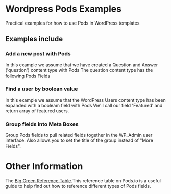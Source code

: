 # Wordpress Pods Examples
Practical examples for how to use Pods in WordPress templates 

## Examples include

### Add a new post with Pods
In this example we assume that we have created a Question and Answer ('question') content type with Pods
The question content type has the following Pods Fields

### Find a user by boolean value
In this example we assume that the WordPress Users content type has been expanded with a booleam field with Pods 
We'll call our field 'Featured' and return array of featured users.

### Group fields into Meta Boxes
Group Pods fields to pull related fields together in the WP_Admin user interface.
Also allows you to set the title of the group instead of "More Fields". 



# Other Information

The [Big Green Reference Table ](http://pods.io/docs/code/pods/find/#additional-information)
This reference table on Pods.io is a useful guide to help find out how to reference different types of Pods fields.
